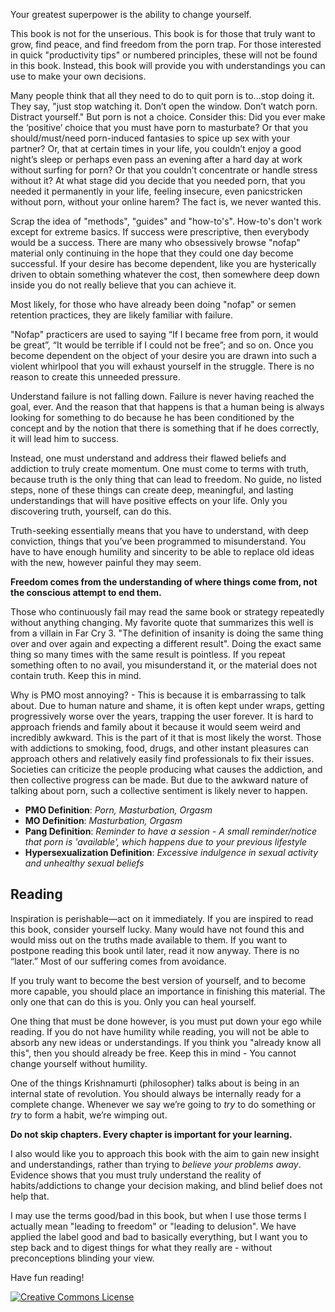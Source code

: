Your greatest superpower is the ability to change yourself.

This book is not for the unserious. This book is for those that truly want to grow, find peace, and find freedom from the porn trap. For those interested in quick "productivity tips" or numbered principles, these will not be found in this book. Instead, this book will provide you with understandings you can use to make your own decisions.

Many people think that all they need to do to quit porn is to...stop doing it. They say, "just stop watching it. Don’t open the window. Don’t watch porn. Distract yourself." But porn is not a choice. Consider this: Did you ever make the ‘positive’ choice that you must have porn to masturbate? Or that you should/must/need porn-induced fantasies to spice up sex with your partner? Or, that at certain times in your life, you couldn’t enjoy a good night’s sleep or perhaps even pass an evening after a hard day at work without surfing for porn? Or that you couldn’t concentrate or handle stress without it? At what stage did you decide that you needed porn, that you needed it permanently in your life, feeling insecure, even panicstricken without porn, without your online harem? The fact is, we never wanted this.

Scrap the idea of "methods", "guides" and "how-to's". How-to's don't work except for extreme basics. If success were prescriptive, then everybody would be a success. There are many who obsessively browse "nofap" material only continuing in the hope that they could one day become successful. If your desire has become dependent, like you are hysterically driven to obtain something whatever the cost, then somewhere deep down inside you do not really believe that you can achieve it.

Most likely, for those who have already been doing "nofap" or semen retention practices, they are likely familiar with failure.

"Nofap" practicers are used to saying “If I became free from porn, it would be great”, “It would be terrible if I could not be free”; and so on. Once you become dependent on the object of your desire you are drawn into such a violent whirlpool that you will exhaust yourself in the struggle. There is no reason to create this unneeded pressure.

Understand failure is not falling down. Failure is never having reached the goal, ever. And the reason that that happens is that a human being is always looking for something to do because he has been conditioned by the concept and by the notion that there is something that if he does correctly, it will lead him to success.

Instead, one must understand and address their flawed beliefs and addiction to truly create momentum. One must come to terms with truth, because truth is the only thing that can lead to freedom. No guide, no listed steps, none of these things can create deep, meaningful, and lasting understandings that will have positive effects on your life. Only you discovering truth, yourself, can do this.

Truth-seeking essentially means that you have to understand, with deep conviction, things that you’ve been programmed to misunderstand. You have to have enough humility and sincerity to be able to replace old ideas with the new, however painful they may seem.

**Freedom comes from the understanding of where things come from, not the conscious attempt to end them.**

Those who continuously fail may read the same book or strategy repeatedly without anything changing. My favorite quote that summarizes this well is from a villain in Far Cry 3. "The definition of insanity is doing the same thing over and over again and expecting a different result". Doing the exact same thing so many times with the same result is pointless. If you repeat something often to no avail, you misunderstand it, or the material does not contain truth. Keep this in mind.

Why is PMO most annoying? - This is because it is embarrassing to talk about. Due to human nature and shame, it is often kept under wraps, getting progressively worse over the years, trapping the user forever. It is hard to approach friends and family about it because it would seem weird and incredibly awkward. This is the part of it that is most likely the worst. Those with addictions to smoking, food, drugs, and other instant pleasures can approach others and relatively easily find professionals to fix their issues. Societies can criticize the people producing what causes the addiction, and then collective progress can be made. But due to the awkward nature of talking about porn, such a collective sentiment is likely never to happen.

- **PMO Definition**: *Porn, Masturbation, Orgasm*
- **MO Definition**: *Masturbation, Orgasm*
- **Pang Definition**: *Reminder to have a session - A small reminder/notice that porn is 'available', which happens due to your previous lifestyle*
- **Hypersexualization Definition**: *Excessive indulgence in sexual activity and unhealthy sexual beliefs*

## Reading

Inspiration is perishable—act on it immediately. If you are inspired to read this book, consider yourself lucky. Many would have not found this and would miss out on the truths made available to them. If you want to postpone reading this book until later, read it now anyway. There is no “later.” Most of our suffering comes from avoidance.

If you truly want to become the best version of yourself, and to become more capable, you should place an importance in finishing this material. The only one that can do this is you. Only you can heal yourself.

One thing that must be done however, is you must put down your ego while reading. If you do not have humility while reading, you will not be able to absorb any new ideas or understandings. If you think you "already know all this", then you should already be free. Keep this in mind - You cannot change yourself without humility.

One of the things Krishnamurti (philosopher) talks about is being in an internal state of revolution. You should always be internally ready for a complete change. Whenever we say we’re going to *try* to do something or *try* to form a habit, we’re wimping out.

**Do not skip chapters. Every chapter is important for your learning.**

I also would like you to approach this book with the aim to gain new insight and understandings, rather than trying to *believe your problems away*. Evidence shows that you must truly understand the reality of habits/addictions to change your decision making, and blind belief does not help that.

I may use the terms good/bad in this book, but when I use those terms I actually mean "leading to freedom" or "leading to delusion". We have applied the label good and bad to basically everything, but I want you to step back and to digest things for what they really are - without preconceptions blinding your view.

Have fun reading!

<a rel="license" href="http://creativecommons.org/licenses/by-sa/4.0/" target="_blank"><img alt="Creative Commons License" style="border-width:0" src="https://i.creativecommons.org/l/by-sa/4.0/88x31.png" /></a>